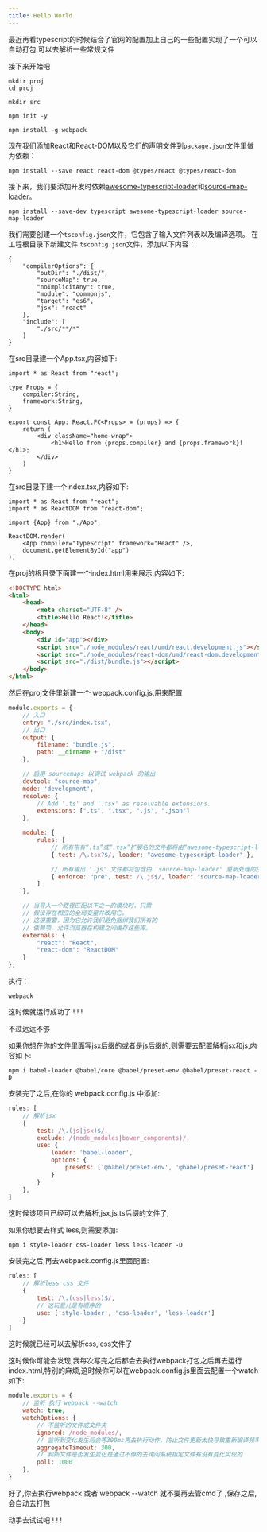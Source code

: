 ```yaml
---
title: Hello World
---
```

最近再看typescript的时候结合了官网的配置加上自己的一些配置实现了一个可以自动打包,可以去解析一些常规文件

接下来开始吧

```shell
mkdir proj
cd proj
```

```shell
mkdir src
```

```shell
npm init -y
```

```shell
npm install -g webpack
```

现在我们添加React和React-DOM以及它们的声明文件到`package.json`文件里做为依赖：

```shell
npm install --save react react-dom @types/react @types/react-dom
```

接下来，我们要添加开发时依赖[awesome-typescript-loader](https://www.npmjs.com/package/awesome-typescript-loader)和[source-map-loader](https://www.npmjs.com/package/source-map-loader)。

```shell
npm install --save-dev typescript awesome-typescript-loader source-map-loader
```

我们需要创建一个`tsconfig.json`文件，它包含了输入文件列表以及编译选项。 在工程根目录下新建文件 `tsconfig.json`文件，添加以下内容：

```shell
{
    "compilerOptions": {
        "outDir": "./dist/",
        "sourceMap": true,
        "noImplicitAny": true,
        "module": "commonjs",
        "target": "es6",
        "jsx": "react"
    },
    "include": [
        "./src/**/*"
    ]
}
```

在src目录建一个App.tsx,内容如下:

```tsx
import * as React from "react";

type Props = {
    compiler:String,
    framework:String,
}

export const App: React.FC<Props> = (props) => {
    return (
        <div className="home-wrap">
            <h1>Hello from {props.compiler} and {props.framework}!</h1>;
        </div>
    )
}
```

在src目录下建一个index.tsx,内容如下:

```tsx
import * as React from "react";
import * as ReactDOM from "react-dom";

import {App} from "./App";

ReactDOM.render(
    <App compiler="TypeScript" framework="React" />,
    document.getElementById("app")
);
```



在proj的根目录下面建一个index.html用来展示,内容如下:

```html
<!DOCTYPE html>
<html>
    <head>
        <meta charset="UTF-8" />
        <title>Hello React!</title>
    </head>
    <body>
        <div id="app"></div>
        <script src="./node_modules/react/umd/react.development.js"></script>
        <script src="./node_modules/react-dom/umd/react-dom.development.js"></script>
        <script src="./dist/bundle.js"></script>
    </body>
</html>
```



然后在proj文件里新建一个 webpack.config.js,用来配置

```js
module.exports = {
    // 入口
    entry: "./src/index.tsx",
    // 出口
    output: {
        filename: "bundle.js",
        path: __dirname + "/dist"
    },

    // 启用 sourcemaps 以调试 webpack 的输出
    devtool: "source-map",
    mode: 'development',
    resolve: {
        // Add '.ts' and '.tsx' as resolvable extensions.
        extensions: [".ts", ".tsx", ".js", ".json"]
    },

    module: {
        rules: [
            // 所有带有“.ts”或“.tsx”扩展名的文件都将由“awesome-typescript-loader”处理
            { test: /\.tsx?$/, loader: "awesome-typescript-loader" },

            // 所有输出 '.js' 文件都将包含由 'source-map-loader' 重新处理的所有源映射。
            { enforce: "pre", test: /\.js$/, loader: "source-map-loader" }
        ]
    },

    // 当导入一个路径匹配以下之一的模块时，只需
    // 假设存在相应的全局变量并改用它。
    // 这很重要，因为它允许我们避免捆绑我们所有的
    // 依赖项，允许浏览器在构建之间缓存这些库。
    externals: {
        "react": "React",
        "react-dom": "ReactDOM"
    }
};
```

执行：

```shell
webpack
```

这时候就运行成功了 ! ! !

不过远远不够

如果你想在你的文件里面写jsx后缀的或者是js后缀的,则需要去配置解析jsx和js,内容如下:

```shell
npm i babel-loader @babel/core @babel/preset-env @babel/preset-react -D
```

安装完了之后,在你的 webpack.config.js 中添加:

```js
rules: [
    // 解析jsx
    {
        test: /\.(js|jsx)$/,
        exclude: /(node_modules|bower_components)/,
        use: {
            loader: 'babel-loader',
            options: {
                presets: ['@babel/preset-env', '@babel/preset-react']
            }
        }
    },
]
```

这时候该项目已经可以去解析,jsx,js,ts后缀的文件了,

如果你想要去样式 less,则需要添加:

```shell
npm i style-loader css-loader less less-loader -D
```

安装完之后,再去webpack.config.js里面配置:

```js
rules: [
	// 解析less css 文件
    {
        test: /\.(css|less)$/,
        // 这玩意儿是有顺序的
        use: ['style-loader', 'css-loader', 'less-loader']
    }
]
```

这时候就已经可以去解析css,less文件了

这时候你可能会发现,我每次写完之后都会去执行webpack打包之后再去运行index.html,特别的麻烦,这时候你可以在webpack.config.js里面去配置一个watch 如下:

```js
module.exports = {  
	// 监听 执行 webpack --watch
    watch: true,
    watchOptions: {
        // 不监听的文件或文件夹
        ignored: /node_modules/,
        // 监听到变化发生后会等300ms再去执行动作，防止文件更新太快导致重新编译频率太高  
        aggregateTimeout: 300,
        // 判断文件是否发生变化是通过不停的去询问系统指定文件有没有变化实现的
        poll: 1000
    },
}
```

好了,你去执行webpack 或者 webpack --watch 就不要再去管cmd了 ,保存之后,会自动去打包

动手去试试吧 ! ! !
